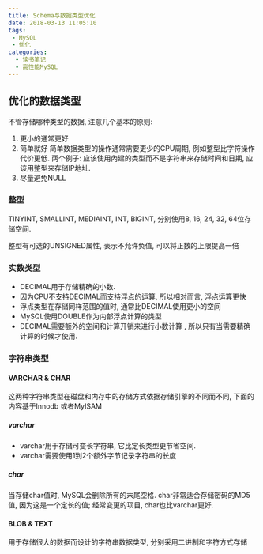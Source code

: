 ```yaml
---
title: Schema与数据类型优化
date: 2018-03-13 11:05:10
tags:
 - MySQL
 - 优化
categories:
  - 读书笔记
  - 高性能MySQL
---
```


## 优化的数据类型
不管存储哪种类型的数据, 注意几个基本的原则:
1. 更小的通常更好
2. 简单就好
   简单数据类型的操作通常需要更少的CPU周期, 例如整型比字符操作代价更低. 两个例子: 应该使用內建的类型而不是字符串来存储时间和日期, 应该用整型来存储IP地址.
3. 尽量避免NULL

### 整型
TINYINT, SMALLINT, MEDIAINT, INT, BIGINT, 分别使用8, 16, 24, 32, 64位存储空间.

整型有可选的UNSIGNED属性, 表示不允许负值, 可以将正数的上限提高一倍

### 实数类型
- DECIMAL用于存储精确的小数.
- 因为CPU不支持DECIMAL而支持浮点的运算, 所以相对而言, 浮点运算更快
- 浮点类型在存储同样范围的值时, 通常比DECIMAL使用更小的空间
- MySQL使用DOUBLE作为内部浮点计算的类型
- DECIMAL需要额外的空间和计算开销来进行小数计算 , 所以只有当需要精确计算的时候才使用.

### 字符串类型
#### VARCHAR & CHAR
这两种字符串类型在磁盘和内存中的存储方式依据存储引擎的不同而不同, 下面的内容基于Innodb 或者MyISAM

##### varchar
- varchar用于存储可变长字符串, 它比定长类型更节省空间.
- varchar需要使用1到2个额外字节记录字符串的长度

##### char
当存储char值时, MySQL会删除所有的末尾空格. char非常适合存储密码的MD5值, 因为这是一个定长的值; 经常变更的项目, char也比varchar更好.

#### BLOB & TEXT
用于存储很大的数据而设计的字符串数据类型, 分别采用二进制和字符方式存储
